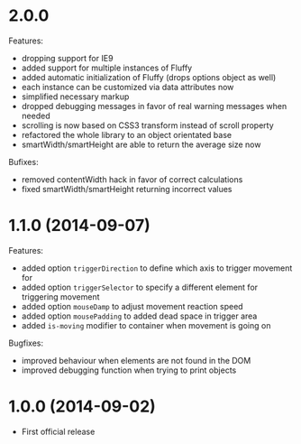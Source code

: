 # 2.0.0

Features:

- dropping support for IE9
- added support for multiple instances of Fluffy
- added automatic initialization of Fluffy (drops options object as well)
- each instance can be customized via data attributes now
- simplified necessary markup
- dropped debugging messages in favor of real warning messages when needed
- scrolling is now based on CSS3 transform instead of scroll property
- refactored the whole library to an object orientated base
- smartWidth/smartHeight are able to return the average size now

Bufixes:

- removed contentWidth hack in favor of correct calculations
- fixed smartWidth/smartHeight returning incorrect values

# 1.1.0 (2014-09-07)

Features:

- added option `triggerDirection` to define which axis to trigger movement for
- added option `triggerSelector` to specify a different element for triggering movement
- added option `mouseDamp` to adjust movement reaction speed
- added option `mousePadding` to added dead space in trigger area
- added `is-moving` modifier to container when movement is going on

Bugfixes:

- improved behaviour when elements are not found in the DOM
- improved debugging function when trying to print objects

# 1.0.0 (2014-09-02)

- First official release
